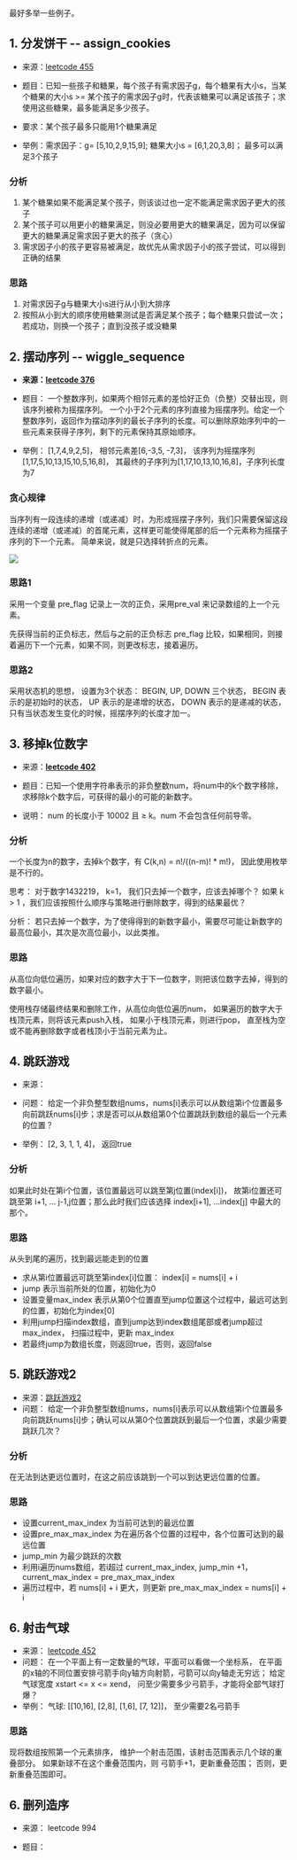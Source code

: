 

最好多举一些例子。

## 1. 分发饼干 -- assign_cookies

- 来源：[leetcode 455](https://leetcode-cn.com/problems/assign-cookies/)

- 题目：已知一些孩子和糖果，每个孩子有需求因子g，每个糖果有大小s，当某个糖果的大小s >= 某个孩子的需求因子g时，代表该糖果可以满足该孩子；求使用这些糖果，最多能满足多少孩子。
- 要求：某个孩子最多只能用1个糖果满足
- 举例：需求因子：g= [5,10,2,9,15,9]; 糖果大小s = [6,1,20,3,8]； 最多可以满足3个孩子

### 分析

1. 某个糖果如果不能满足某个孩子，则该谈过也一定不能满足需求因子更大的孩子
2. 某个孩子可以用更小的糖果满足，则没必要用更大的糖果满足，因为可以保留更大的糖果满足需求因子更大的孩子（贪心）
3. 需求因子小的孩子更容易被满足，故优先从需求因子小的孩子尝试，可以得到正确的结果

### 思路

1. 对需求因子g与糖果大小s进行从小到大排序
2. 按照从小到大的顺序使用糖果测试是否满足某个孩子；每个糖果只尝试一次；若成功，则换一个孩子；直到没孩子或没糖果


## 2. 摆动序列 -- wiggle_sequence

- **来源：[leetcode 376](https://leetcode-cn.com/problems/wiggle-subsequence/)**

- 题目： 一个整数序列，如果两个相邻元素的差恰好正负（负整）交替出现，则该序列被称为摇摆序列。 一个小于2个元素的序列直接为摇摆序列。给定一个整数序列，返回作为摆动序列的最长子序列的长度。可以删除原始序列中的一些元素来获得子序列，剩下的元素保持其原始顺序。

- 举例： [1,7,4,9,2,5]， 相邻元素差[6,-3,5, -7,3]， 该序列为摇摆序列
  [1,17,5,10,13,15,10,5,16,8]， 其最终的子序列为[1,17,10,13,10,16,8]，子序列长度为7

### 贪心规律
当序列有一段连续的递增（或递减）时，为形成摇摆子序列，我们只需要保留这段连续的递增（或递减）的首尾元素，这样更可能使得尾部的后一个元素称为摇摆子序列的下一个元素。 简单来说，就是只选择转折点的元素。

![](http://ww1.sinaimg.cn/large/006gOeiSly1g128uib1lqj30ga07pmy7.jpg)

### 思路1

采用一个变量 pre_flag 记录上一次的正负，采用pre_val 来记录数组的上一个元素。 

先获得当前的正负标志，然后与之前的正负标志 pre_flag 比较，如果相同，则接着遍历下一个元素，如果不同，则更改标志，接着遍历。

### 思路2

采用状态机的思想， 设置为3个状态： BEGIN, UP, DOWN 三个状态， BEGIN 表示的是初始时的状态， UP 表示的是递增的状态， DOWN 表示的是递减的状态，只有当状态发生变化的时候，摇摆序列的长度才加一。


## 3. 移掉k位数字

- 来源：**[leetcode 402](https://leetcode-cn.com/problems/remove-k-digits/)**

- 题目：已知一个使用字符串表示的非负整数num，将num中的k个数字移除，求移除k个数字后，可获得的最小的可能的新数字。

- 说明： num 的长度小于 10002 且 ≥ k。num 不会包含任何前导零。

### 分析

一个长度为n的数字，去掉k个数字，有 C(k,n) = n!/((n-m)! * m!)， 因此使用枚举是不行的。

思考： 对于数字1432219， k=1， 我们只去掉一个数字，应该去掉哪个？ 如果 k > 1 ，我们应该按照什么顺序与策略进行删除数字，得到的结果最优？

分析： 若只去掉一个数字，为了使得得到的新数字最小，需要尽可能让新数字的最高位最小，其次是次高位最小，以此类推。

### 思路

从高位向低位遍历，如果对应的数字大于下一位数字，则把该位数字去掉，得到的数字最小。

使用栈存储最终结果和删除工作，从高位向低位遍历num， 如果遍历的数字大于栈顶元素，则将该元素push入栈， 如果小于栈顶元素，则进行pop， 直至栈为空或不能再删除数字或者栈顶小于当前元素为止。

## 4. 跳跃游戏

- 来源： [](https://leetcode-cn.com/problems/jump-game/)
- 问题： 给定一个非负整型数组nums，nums[i]表示可以从数组第i个位置最多向前跳跃nums[i]步；求是否可以从数组第0个位置跳跃到数组的最后一个元素的位置？

- 举例： [2, 3, 1, 1, 4]， 返回true

### 分析

如果此时处在第i个位置，该位置最远可以跳至第j位置(index[i])， 故第i位置还可跳至第 i+1, ... j-1,j位置；那么此时我们应该选择 index[i+1], ...index[j] 中最大的那个。

### 思路

从头到尾的遍历，找到最远能走到的位置

- 求从第i位置最远可跳至第index[i]位置： index[i] = nums[i] + i
- jump 表示当前所处的位置，初始化为0
- 设置变量max_index 表示从第0个位置直至jump位置这个过程中，最远可达到的位置，初始化为index[0]
- 利用jump扫描index数组，直到jump达到index数组尾部或者jump超过max_index， 扫描过程中，更新 max_index
- 若最终jump为数组长度，则返回true，否则，返回false

## 5. 跳跃游戏2

- 来源：[跳跃游戏2](https://leetcode-cn.com/problems/jump-game-ii/)
- 问题： 给定一个非负整型数组nums，nums[i]表示可以从数组第i个位置最多向前跳跃nums[i]步；确认可以从第0个位置跳跃到最后一个位置，求最少需要跳跃几次？

### 分析

在无法到达更远位置时，在这之前应该跳到一个可以到达更远位置的位置。

### 思路

- 设置current_max_index 为当前可达到的最远位置
- 设置pre_max_max_index 为在遍历各个位置的过程中，各个位置可达到的最远位置
- jump_min 为最少跳跃的次数
- 利用i遍历nums数组，若i超过 current_max_index, jump_min +1， current_max_index = pre_max_max_index
- 遍历过程中，若 nums[i] + i 更大，则更新 pre_max_max_index = nums[i] + i

## 6. 射击气球

- 来源： [leetcode 452](https://leetcode-cn.com/problems/minimum-number-of-arrows-to-burst-balloons/)
- 问题： 在一个平面上有一定数量的气球，平面可以看做一个坐标系， 在平面的x轴的不同位置安排弓箭手向y轴方向射箭，弓箭可以向y轴走无穷远； 给定气球宽度 xstart <= x <= xend， 问至少需要多少弓箭手，才能将全部气球打爆？
- 举例： 气球: [[10,16], [2,8], [1,6], [7, 12]]， 至少需要2名弓箭手

### 思路

现将数组按照第一个元素排序， 维护一个射击范围，该射击范围表示几个球的重叠部分。 如果新球不在这个重叠范围内，则 弓箭手+1，更新重叠范围； 否则，更新重叠范围即可。

## 6. 删列造序

- 来源： leetcode 994

- 题目： 